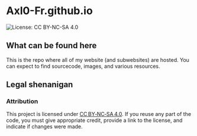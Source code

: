 # Axl0-Fr.github.io

![License: CC BY-NC-SA 4.0](https://img.shields.io/badge/License-CC%20BY--NC--SA%204.0-lightgrey.svg)

## What can be found here

This is the repo where all of my website (and subwebsites) are hosted. You can expect to find sourcecode, images, and various resources.

## Legal shenanigan

### Attribution

This project is licensed under [CC BY‑NC‑SA 4.0](https://creativecommons.org/licenses/by-nc-sa/4.0/). If you reuse any part of the code, you must give appropriate credit, provide a link to the license, and indicate if changes were made.
